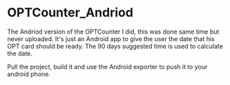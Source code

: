 # OPTCounter_Andriod
The Andriod version of the OPTCounter I did, this was done same time but never uploaded.
It's just an Android app to give the user the date that his OPT card should be ready. The 90 days suggested time is used to calculate the date.

Pull the project, build it and use the Android exporter to push it to your android phone.
